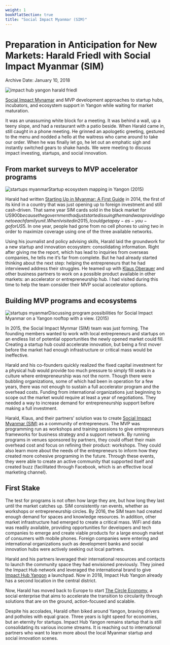 ```yaml
---
weight: 1
bookFlatSection: true
title: "Social Impact Myanmar (SIM)"
---
```


# Preparation in Anticipation for New Markets: Harald Friedl with Social Impact Myanmar (SIM)

Archive Date: January 10, 2018

![impact hub yangon harald friedl](https://i2.wp.com/b3p0.org/wp-content/uploads/2018/01/Social-impact-myanmar-Harald-Friedl-3989.jpg?fit=900%252C598&quality=95&ssl=1)

[Social Impact Mynamar](https://www.facebook.com/socialimpactmyanmar/) and MVP development approaches to startup hubs, incubators, and ecosystem support in Yangon while waiting for market maturation.

It was an unassuming white block for a meeting. It was behind a wall, up a teeny slope, and had a restaurant with a patio beside. When Harald came in, still caught in a phone meeting. He grinned an apologetic greeting, gestured to the menu and nodded a hello at the waitress who came around to take our order. When he was finally let go, he let out an emphatic sigh and instantly switched gears to shake hands. We were meeting to discuss impact investing, startups, and social innovation.

## From market surveys to MVP accelerator programs

![startups myanmar](quiver-image-url/73CA40C9BAD9E5D240A5D929B89E1317.jpg)Startup ecosystem mapping in Yangon (2015)

Harald had written [Starting Up in Myanmar: A First Guide](https://e27.co/wp-content/uploads/2014/11/Starting-Up-In-Myanmar-v2.pdf) in 2014, the first of its kind in a country that was just opening up to foreign investment and still cash-driven. That same year SIM cards sold in the black market for US$900 because the government had just started issuing them and was providing one to each family unit. When I visited in 2015, I could get a pay-as-you-go for US$5\. In one year, people had gone from no cell phones to using two in order to maximize coverage using one of the three available networks.

Using his journalist and policy advising skills, Harald laid the groundwork for a new startup and innovation ecosystem: consolidating information. Right after giving me the report, which has lead to inquiries from overseas companies, he tells me it’s far from complete. But he had already started thinking about the next step: helping the entrepreneurs that he had interviewed address their struggles. He teamed up with [Klaus Oberauer](http://www.shapingtomorrowsworld.org/bio.php?u=324) and other business partners to work on a possible product available in other markets: an accelerator or entrepreneurship hub. I had visited during this time to help the team consider their MVP social accelerator options.

## Building MVP programs and ecosystems

![startups myanmar](quiver-image-url/9B2AAC0A131C0F34FDAC006824C6384C.jpg)Discussing program possibilities for Social Impact Myanmar on a Yangon rooftop with a view. (2015)

In 2015, the Social Impact Mynmar (SIM) team was just forming. The founding members wanted to work with local entrepreneurs and startups on an endless list of potential opportunities the newly opened market could fill. Creating a startup hub could accelerate innovation, but being a first mover before the market had enough infrastructure or critical mass would be ineffective.

Harald and his co-founders quickly realized the fixed capital investment for a physical hub would provide too much pressure to simply fill seats in a culture where entrepreneurship was not the norm. Though there were bubbling organizations, some of which had been in operation for a few years, there was not enough to sustain a full accelerator program and the overhead costs. Funding from international organizations just beginning to scope out the market would require at least a year of negotiations. They needed a way to increase demand for entrepreneurship support before making a full investment.

Harald, Klaus, and their partners’ solution was to create [Social Impact Myanmar (SIM)](https://www.facebook.com/socialimpactmyanmar/) as a community of entrepreneurs. The MVP was programming run as workshops and training sessions to give entrepreneurs frameworks for business strategy and a support network. By running programs in venues sponsored by partners, they could offset their main overhead cost and focus on refining their product: workshops. They could also learn more about the needs of the entrepreneurs to inform how they created more cohesive programing in the future. Through these events, they were able to create an active community that supported itself and created buzz (facilitated through Facebook, which is an effective local marketing channel).

## First Stake

The test for programs is not often how large they are, but how long they last until the market catches up. SIM consistently ran events, whether as workshops or entrepreneurship circles. By 2016, the SIM team had created enough demand for spaces and knowledge resources. In addition, other market infrastructure had emerged to create a critical mass. WiFi and data was readily available, providing opportunities for developers and tech companies to emerge and create viable products for a large enough market of consumers with mobile phones. Foreign companies were entering and international organizations such as development banks and social innovation hubs were actively seeking out local partners.

Harald and his partners leveraged their international resources and contacts to launch the community space they had envisioned previously. They joined the Impact Hub network and leveraged the international brand to give [Impact Hub Yangon](https://www.facebook.com/IHYangon/?timeline_context_item_type=intro_card_work&timeline_context_item_source=565891797) a launchpad. Now in 2018, Impact Hub Yangon already has a second location in the central district.

Now, Harald has moved back to Europe to start [The Circle Economy](https://www.circle-economy.com/), a social enterprise that aims to accelerate the transition to circularity through solutions that are on the ground, action-focused and scalable.

Despite his accolades, Harald often biked around Yangon, braving drivers and potholes with equal grace. Three years is light speed for economies, but an eternity for startups. Impact Hub Yangon remains startup that is still consolidating its various income streams. It is reaching out to international partners who want to learn more about the local Myanmar startup and social innovation scenes.

